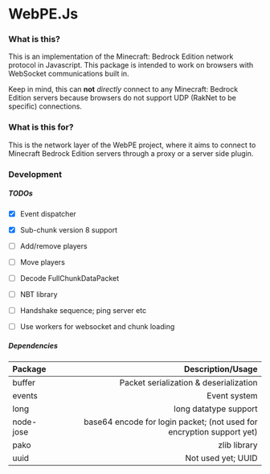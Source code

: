 # WebPE.Js

### What is this? 
This is an implementation of the Minecraft: Bedrock Edition network protocol in Javascript. 
This package is intended to work on browsers with WebSocket communications built in. 

Keep in mind, this can __not__ *directly* connect to any Minecraft: Bedrock Edition servers because browsers do not 
support UDP (RakNet to be specific) connections. 


### What is this for? 
This is the network layer of the WebPE project, where it aims to connect to Minecraft Bedrock Edition servers 
through a proxy or a server side plugin. 


### Development

##### TODOs

- [X] Event dispatcher
- [X] Sub-chunk version 8 support
- [ ] Add/remove players
- [ ] Move players
- [ ] Decode FullChunkDataPacket
- [ ] NBT library
- [ ] Handshake sequence; ping server etc
- [ ] Use workers for websocket and chunk loading


##### Dependencies

| Package | Description/Usage |
|:--------|------:|
| buffer | Packet serialization & deserialization |
| events | Event system |
| long | long datatype support |
| node-jose | base64 encode for login packet; (not used for encryption support yet) |
| pako | zlib library |
| uuid | Not used yet; UUID |
